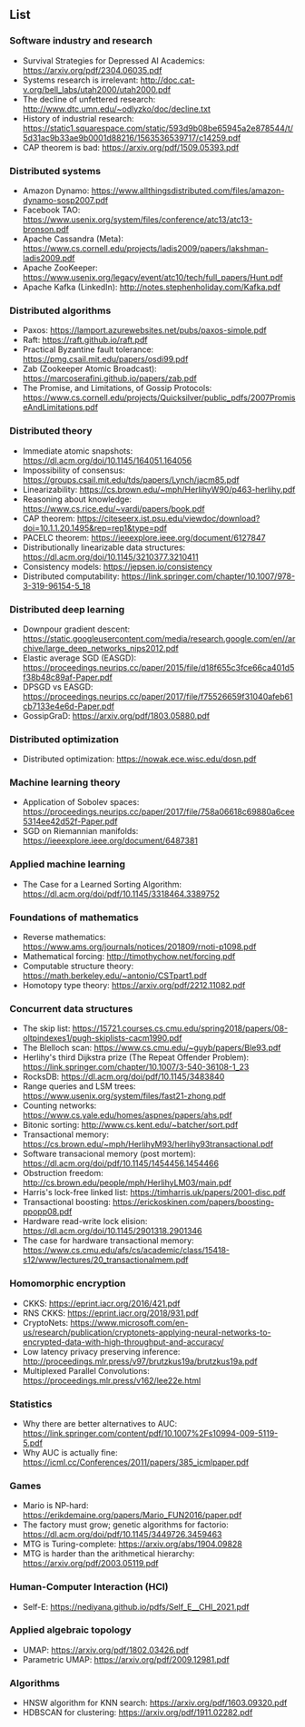 ## List

### Software industry and research
- Survival Strategies for Depressed AI Academics: https://arxiv.org/pdf/2304.06035.pdf
- Systems research is irrelevant: http://doc.cat-v.org/bell_labs/utah2000/utah2000.pdf
- The decline of unfettered research: http://www.dtc.umn.edu/~odlyzko/doc/decline.txt
- History of industrial research: https://static1.squarespace.com/static/593d9b08be65945a2e878544/t/5d31ac9b33ae9b0001d88216/1563536539717/c14259.pdf
- CAP theorem is bad: https://arxiv.org/pdf/1509.05393.pdf

### Distributed systems
- Amazon Dynamo: https://www.allthingsdistributed.com/files/amazon-dynamo-sosp2007.pdf
- Facebook TAO: https://www.usenix.org/system/files/conference/atc13/atc13-bronson.pdf
- Apache Cassandra (Meta): https://www.cs.cornell.edu/projects/ladis2009/papers/lakshman-ladis2009.pdf
- Apache ZooKeeper: https://www.usenix.org/legacy/event/atc10/tech/full_papers/Hunt.pdf
- Apache Kafka (LinkedIn): http://notes.stephenholiday.com/Kafka.pdf

### Distributed algorithms
- Paxos: https://lamport.azurewebsites.net/pubs/paxos-simple.pdf
- Raft: https://raft.github.io/raft.pdf
- Practical Byzantine fault tolerance: https://pmg.csail.mit.edu/papers/osdi99.pdf
- Zab (Zookeeper Atomic Broadcast): https://marcoserafini.github.io/papers/zab.pdf
- The Promise, and Limitations, of Gossip Protocols: https://www.cs.cornell.edu/projects/Quicksilver/public_pdfs/2007PromiseAndLimitations.pdf

### Distributed theory
- Immediate atomic snapshots: https://dl.acm.org/doi/10.1145/164051.164056
- Impossibility of consensus: https://groups.csail.mit.edu/tds/papers/Lynch/jacm85.pdf
- Linearizability: https://cs.brown.edu/~mph/HerlihyW90/p463-herlihy.pdf
- Reasoning about knowledge: https://www.cs.rice.edu/~vardi/papers/book.pdf
- CAP theorem: https://citeseerx.ist.psu.edu/viewdoc/download?doi=10.1.1.20.1495&rep=rep1&type=pdf
- PACELC theorem: https://ieeexplore.ieee.org/document/6127847
- Distributionally linearizable data structures: https://dl.acm.org/doi/10.1145/3210377.3210411
- Consistency models: https://jepsen.io/consistency
- Distributed computability: https://link.springer.com/chapter/10.1007/978-3-319-96154-5_18

### Distributed deep learning
- Downpour gradient descent: https://static.googleusercontent.com/media/research.google.com/en//archive/large_deep_networks_nips2012.pdf
- Elastic average SGD (EASGD): https://proceedings.neurips.cc/paper/2015/file/d18f655c3fce66ca401d5f38b48c89af-Paper.pdf
- DPSGD vs EASGD: https://proceedings.neurips.cc/paper/2017/file/f75526659f31040afeb61cb7133e4e6d-Paper.pdf
- GossipGraD: https://arxiv.org/pdf/1803.05880.pdf

### Distributed optimization
- Distributed optimization: https://nowak.ece.wisc.edu/dosn.pdf

### Machine learning theory
- Application of Sobolev spaces: https://proceedings.neurips.cc/paper/2017/file/758a06618c69880a6cee5314ee42d52f-Paper.pdf
- SGD on Riemannian manifolds: https://ieeexplore.ieee.org/document/6487381

### Applied machine learning
- The Case for a Learned Sorting Algorithm: https://dl.acm.org/doi/pdf/10.1145/3318464.3389752

### Foundations of mathematics
- Reverse mathematics: https://www.ams.org/journals/notices/201809/rnoti-p1098.pdf
- Mathematical forcing: http://timothychow.net/forcing.pdf
- Computable structure theory: https://math.berkeley.edu/~antonio/CSTpart1.pdf
- Homotopy type theory: https://arxiv.org/pdf/2212.11082.pdf

### Concurrent data structures
- The skip list: https://15721.courses.cs.cmu.edu/spring2018/papers/08-oltpindexes1/pugh-skiplists-cacm1990.pdf
- The Blelloch scan: https://www.cs.cmu.edu/~guyb/papers/Ble93.pdf
- Herlihy's third Dijkstra prize (The Repeat Offender Problem): https://link.springer.com/chapter/10.1007/3-540-36108-1_23
- RocksDB: https://dl.acm.org/doi/pdf/10.1145/3483840
- Range queries and LSM trees: https://www.usenix.org/system/files/fast21-zhong.pdf
- Counting networks: https://www.cs.yale.edu/homes/aspnes/papers/ahs.pdf
- Bitonic sorting: http://www.cs.kent.edu/~batcher/sort.pdf
- Transactional memory: https://cs.brown.edu/~mph/HerlihyM93/herlihy93transactional.pdf
- Software transacional memory (post mortem): https://dl.acm.org/doi/pdf/10.1145/1454456.1454466
- Obstruction freedom: http://cs.brown.edu/people/mph/HerlihyLM03/main.pdf
- Harris's lock-free linked list: https://timharris.uk/papers/2001-disc.pdf
- Transactional boosting: https://erickoskinen.com/papers/boosting-ppopp08.pdf
- Hardware read-write lock elision: https://dl.acm.org/doi/10.1145/2901318.2901346
- The case for hardware transactional memory: https://www.cs.cmu.edu/afs/cs/academic/class/15418-s12/www/lectures/20_transactionalmem.pdf

### Homomorphic encryption
- CKKS: https://eprint.iacr.org/2016/421.pdf
- RNS CKKS: https://eprint.iacr.org/2018/931.pdf
- CryptoNets: https://www.microsoft.com/en-us/research/publication/cryptonets-applying-neural-networks-to-encrypted-data-with-high-throughput-and-accuracy/
- Low latency privacy preserving inference: http://proceedings.mlr.press/v97/brutzkus19a/brutzkus19a.pdf
- Multiplexed Parallel Convolutions: https://proceedings.mlr.press/v162/lee22e.html

### Statistics
- Why there are better alternatives to AUC: https://link.springer.com/content/pdf/10.1007%2Fs10994-009-5119-5.pdf
- Why AUC is actually fine: https://icml.cc/Conferences/2011/papers/385_icmlpaper.pdf

### Games
- Mario is NP-hard: https://erikdemaine.org/papers/Mario_FUN2016/paper.pdf
- The factory must grow; genetic algorithms for factorio: https://dl.acm.org/doi/pdf/10.1145/3449726.3459463
- MTG is Turing-complete: https://arxiv.org/abs/1904.09828
- MTG is harder than the arithmetical hierarchy: https://arxiv.org/pdf/2003.05119.pdf

### Human-Computer Interaction (HCI)
- Self-E: https://nediyana.github.io/pdfs/Self_E__CHI_2021.pdf

### Applied algebraic topology
- UMAP: https://arxiv.org/pdf/1802.03426.pdf
- Parametric UMAP: https://arxiv.org/pdf/2009.12981.pdf

### Algorithms
- HNSW algorithm for KNN search: https://arxiv.org/pdf/1603.09320.pdf
- HDBSCAN for clustering: https://arxiv.org/pdf/1911.02282.pdf

